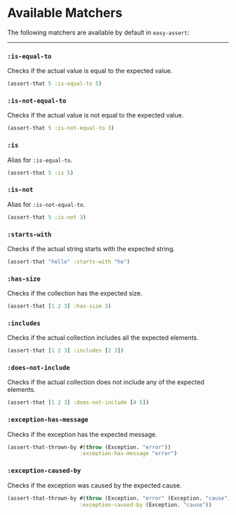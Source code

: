 # Available Matchers

The following matchers are available by default in `easy-assert`:

---

### `:is-equal-to` 

Checks if the actual value is equal to the expected value.

```clojure
(assert-that 5 :is-equal-to 5)
```

### `:is-not-equal-to`

Checks if the actual value is not equal to the expected value.

```clojure
(assert-that 5 :is-not-equal-to 3)
```

### `:is`

Alias for `:is-equal-to`.

```clojure
(assert-that 5 :is 5)
```

### `:is-not`

Alias for `:is-not-equal-to`.

```clojure
(assert-that 5 :is-not 3)
```

### `:starts-with`

Checks if the actual string starts with the expected string.

```clojure
(assert-that "hello" :starts-with "he")
```

### `:has-size`

Checks if the collection has the expected size.

```clojure
(assert-that [1 2 3] :has-size 3)
```

### `:includes`

Checks if the actual collection includes all the expected elements.

```clojure
(assert-that [1 2 3] :includes [2 3])
```

### `:does-not-include`

Checks if the actual collection does not include any of the expected elements.

```clojure
(assert-that [1 2 3] :does-not-include [4 5])
```

### `:exception-has-message`

Checks if the exception has the expected message.

```clojure
(assert-that-thrown-by #(throw (Exception. "error")) 
                       :exception-has-message "error")
```

### `:exception-caused-by`

Checks if the exception was caused by the expected cause.

```clojure
(assert-that-thrown-by #(throw (Exception. "error" (Exception. "cause"))) 
                       :exception-caused-by (Exception. "cause"))
```
